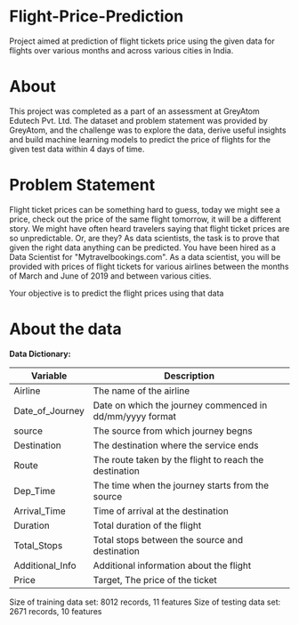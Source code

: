 # Flight-Price-Prediction
Project aimed at prediction of flight tickets price using the given data for flights over various months and across various cities in India.

# About
This project was completed as a part of an assessment at GreyAtom Edutech Pvt. Ltd.
The dataset and problem statement was provided by GreyAtom, and the challenge was to explore the data, derive useful insights and build machine learning models to predict the price of flights for the given test data within 4 days of time.

# Problem Statement
Flight ticket prices can be something hard to guess, today we might see a price, check out the price of the same flight tomorrow, it will be a different story. We might have often heard travelers saying that flight ticket prices are so unpredictable. Or, are they? As data scientists, the task is to prove that given the right data anything can be predicted. You have been hired as a Data Scientist for "Mytravelbookings.com". As a data scientist, you will be provided with prices of flight tickets for various airlines between the months of March and June of 2019 and between various cities.

Your objective is to predict the flight prices using that data

# About the data

**Data Dictionary:**

|Variable|Description|
|---|---|
|Airline|The name of the airline|
|Date_of_Journey|Date on which the journey commenced in dd/mm/yyyy format|
|source|The source from which journey begns|
|Destination|The destination where the service ends|
|Route|The route taken by the flight to reach the destination|
|Dep_Time|The time when the journey starts from the source|
|Arrival_Time|Time of arrival at the destination|
|Duration|Total duration of the flight|
|Total_Stops|Total stops between the source and destination|
|Additional_Info|Additional information about the flight|
|Price|Target, The price of the ticket|

Size of training data set: 8012 records, 11 features
Size of testing data set: 2671 records, 10 features
